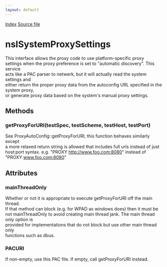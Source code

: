 ```yaml
---
layout: default
---
```

<div id='links'><a href="../index.html">Index</a>
<a href="http://dxr.mozilla.org/mozilla-central/source/netwerk/base/public/nsISystemProxySettings.idl">Source file</a>
</div>

# nsISystemProxySettings #
   
This interface allows the proxy code to use platform-specific proxy  
settings when the proxy preference is set to "automatic discovery". This service  
acts like a PAC parser to netwerk, but it will actually read the system settings and  
either return the proper proxy data from the autoconfig URL specified in the system proxy,  
or generate proxy data based on the system's manual proxy settings.  
  

## Methods ##

### getProxyForURI(testSpec, testScheme, testHost, testPort) ###
  
See ProxyAutoConfig::getProxyForURI; this function behaves similarly except  
a more relaxed return string is allowed that includes full urls instead of just  
host:port syntax. e.g. "PROXY http://www.foo.com:8080" instead of  
"PROXY www.foo.com:8080"  
  

## Attributes ##

### mainThreadOnly ###
  
Whether or not it is appropriate to execute getProxyForURI off the main thread.  
If that method can block (e.g. for WPAD as windows does) then it must be  
not mainThreadOnly to avoid creating main thread jank. The main thread only option is  
provided for implementations that do not block but use other main thread only  
functions such as dbus.  
  

### PACURI ###
  
If non-empty, use this PAC file. If empty, call getProxyForURI instead.  
  
